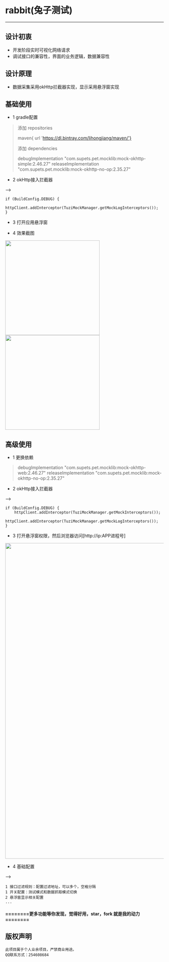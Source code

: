 # rabbit(兔子测试)
--------------


## 设计初衷

* 开发阶段实时可视化网络请求
* 调试接口的兼容性，界面的业务逻辑，数据兼容性
 
## 设计原理
  
* 数据采集采用okHttp拦截器实现，显示采用悬浮窗实现

## 基础使用

* 1 gradle配置

> 添加 repositories
> 
> maven{ url 'https://dl.bintray.com/lihongjiang/maven/'}
> 
> 添加 dependencies
> 
> debugImplementation "com.supets.pet.mocklib:mock-okhttp-simple:2.46.27"
> releaseImplementation "com.supets.pet.mocklib:mock-okhttp-no-op:2.35.27"

* 2 okHttp接入拦截器

-->

	if (BuildConfig.DEBUG) {
	    httpClient.addInterceptor(TuziMockManager.getMockLogInterceptors());
	}

* 3 打开应用悬浮窗


*  4 效果截图

<img src="http://m.qpic.cn/psc?/V128bWpv0lPy2K/bqQfVz5yrrGYSXMvKr.cqSwLZJUHEaCYpp*n7DbWm7N617OCdOqOpNhcEcpA2LnfbAocl3W59enz4BaTbY.qhpKXu03oovhiCEegd1ZBQKg!/b&bo=OASABwAAAAADB5k!&rf=viewer_4" width='300'></img> <img src="http://m.qpic.cn/psc?/V128bWpv0lPy2K/TmEUgtj9EK6.7V8ajmQrEKxaczfvhe3JMiieuqf.bVz*KtglW3h2YcHcxkvDsjVV7oJBikrt5CiAwp7lx24kSgmoWkGDs*B4bs9lmJeoeGA!/b&bo=OASABwAAAAADN6k!&rf=viewer_4" width='300'></img>

## 高级使用

* 1 更换依赖

> debugImplementation "com.supets.pet.mocklib:mock-okhttp-web:2.46.27"
> releaseImplementation "com.supets.pet.mocklib:mock-okhttp-no-op:2.35.27" 

* 2 okHttp接入拦截器

-->

    if (BuildConfig.DEBUG) {
		httpClient.addInterceptor(TuziMockManager.getMockInterceptors());
		httpClient.addInterceptor(TuziMockManager.getMockLogInterceptors()); 
	}

* 3 打开悬浮窗权限，然后浏览器访问[http://ip:APP进程号]

<img src="http://m.qpic.cn/psc?/V128bWpv0lPy2K/bqQfVz5yrrGYSXMvKr.cqcXnCdbtDxKKviAO.z0D2MjtLwdjYICoGFMFIpIIM4iJ9VDzjxQ9Ak21nlaxxJifD32ufrFvqQUUdUnFT6ig96Q!/b&bo=VQW7AgAAAAADB8s!&rf=viewer_4&t=5" width='1000'></img>

* 4 基础配置

-->

	1 接口过滤规则：配置过滤地址，可以多个，空格分隔
    1 开关配置：测试模式和数据抓取模式切换
    2 悬浮窗显示相关配置
    ... 


####   ========更多功能等你发现，觉得好用，star，fork 就是我的动力========

## 版权声明

    此项目属于个人业余项目，严禁商业用途。 
    QQ联系方式：254608684